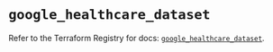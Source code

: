 # `google_healthcare_dataset`

Refer to the Terraform Registry for docs: [`google_healthcare_dataset`](https://registry.terraform.io/providers/hashicorp/google-beta/6.36.1/docs/resources/google_healthcare_dataset).
